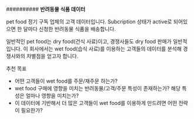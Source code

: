 ########## **반려동물 식품 데이터**

pet food 정기 구독 업체의 고객 데이터입니다. Subcription 상태가 active로 되어있으면 한 달마다 신청한 반려동물 식품을 배송합니다. 

일반적인 pet food는 dry food(건식 사료)이고, 경쟁사들도 dry food 판매가 일반적입니다. 이 회사에서는 wet food(습식 사료)를 이용하는 고객들의 데이터를 분석해 경쟁사와의 차별점을 얻고자 합니다.

추천 목표
- 어떤 고객들이 wet food를 주문/재주문 하는가?
- wet food 구매에 영향을 미치는 반려동물/고객/주문 특성이 존재하는가? 해당 특성은 얼마나 영향을 미치는가?
- 이 데이터에 기반해서 더 많은 고객들이 wet food를 이용하게 만드려면 어떤 전략이 필요한가?
